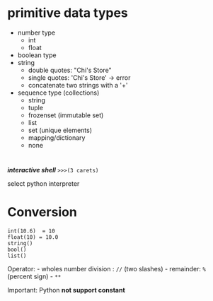 # primitive data types

- number type
    - int
    - float
- boolean type
- string 
    - double quotes: "Chi's Store"
    - single quotes: 'Chi's Store' -> error
    + concatenate two strings with a '+'
- sequence type (collections)
    - string
    - tuple
    - frozenset (immutable set)
    - list 
    - set (unique elements)
    - mapping/dictionary
    - none

# 
***interactive shell***
    `>>>(3 carets)`

select python interpreter



# Conversion
    int(10.6)  = 10
    float(10) = 10.0
    string()
    bool()
    list()
    

Operator:
    - wholes number division : `//` (two slashes)
    - remainder: `%` (percent sign)
    - `**`

Important: Python **not support constant**
